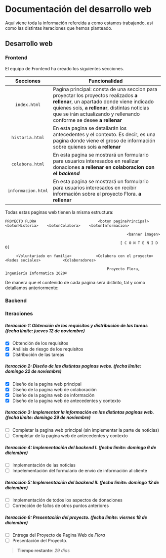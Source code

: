# Documentación del desarrollo web
Aquí viene toda la información refereida a como estamos trabajando, asi como las distintas iteraciones que hemos planteado.

## Desarrollo web
### Frontend
El equipo de Frontend ha creado los siguientes secciones.

|      Secciones   |                                        Funcionalidad                      |  
| :------------------: | ------------------------------------------------------------------------- |
|      `index.html`    | Pagina principal: consta de una seccion para proyectar los proyectos realizados **a rellenar**, un apartado donde viene indicado quienes sois, **a rellenar**, distintas noticias que se irán actualizando y rellenando conforme se desee **a rellenar** |
|   `historia.html`    | En esta pagina se detallarán los antecedentes y el contexto. Es decir, es una pagina donde viene el groso de información sobre quienes sois **a rellenar**|
|   `colabora.html`    | En esta pagina se mostrará un formulario para usuarios interesados en realizar donaciones **a rellenar en colaboracion con el *backend***|
|  `informacion.html`  | En esta pagina se mostrará un formulario para usuarios interesados en recibir información sobre el proyecto Flora.  **a rellenar**|

Todas estas paginas web tienen la misma estructura:
```
PROYECTO FLORA                            <boton paginaPrincipal>   <botonHistoria>    <botonColabora>    <botonInformacion>

                                                       <banner imagen>
                                  
                                                    [ C O N T E N I D O]
                                  
     <Voluntariado en familia>           <Colabora con el proyecto>            <Redes sociales>          <Colaboradores>
     
                                              Proyecto Flora, Ingeniería Informatica 2020©
```
De manera que el contenido de cada pagina sera distinto, tal y como detallamos anteriormente:

### Backend

### Iteraciones
##### Iteracción 1: Obtención de los requisitos y distribución de las tareas *(fecha límite: jueves 12 de noviembre)*
- [x] Obtención de los requisitos
- [x] Análisis de riesgo de los requisitos
- [x] Distribución de las tareas

##### Iteracción 2: Diseño de las distintas paginas webs. *(fecha límite: domingo 22 de noviembre)*
- [x] Diseño de la pagina web principal
- [x] Diseño de la pagina web de colaboración
- [x] Diseño de la pagina web de información
- [x] Diseño de la pagina web de antecedentes y contexto

##### Iteracción 3: Implementar la información en las distintas paginas web. *(fecha límite: domingo 29 de noviembre)*
- [ ] Completar la pagina web principal (sin implementar la parte de noticias)
- [ ] Completar de la pagina web de antecedentes y contexto

##### Iteracción 4: Implementación del backend I. *(fecha límite: domingo 6 de diciembre)*
- [ ] Implementación de las noticias
- [ ] Impelementación del formulario de envio de información al cliente

##### Iteracción 5: Implementación del backend II. *(fecha límite: domingo 13 de diciembre)*
- [ ] Implementación de todos los aspectos de donaciones
- [ ] Corrección de fallos de otros puntos anteriores

##### Iteracción 6: Presentación del proyecto. *(fecha límite: viernes 18 de diciembre)*
- [ ] Entrega del Proyecto de Pagina Web de *Flora*
- [ ] Presentación del Proyecto.

> **Tiempo restante**: *29 dias*
